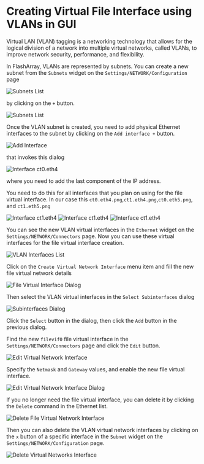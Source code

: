 # Creating Virtual File Interface using VLANs in GUI
Virtual LAN (VLAN) tagging is a networking technology that allows for the logical division of a network into multiple virtual networks, called VLANs, to improve network security, performance, and flexibility.

In FlashArray, VLANs are represented by subnets. You can create a new subnet from the `Subnets` widget on the `Settings/NETWORK/Configuration` page 

![Subnets List](./img/vlan/subnets.list.png)

by clicking on the `+` button.

![Subnets List](./img/vlan/create.subnet.png)

Once the VLAN subnet is created, you need to add physical Ethernet interfaces to the subnet by clicking on the `Add interface +` button.

![Add Interface](./img/vlan/add.interface.png)

that invokes this dialog 

![Interface ct0.eth4](./img/vlan/add.interface.ct0.eth4.png)

where you need to add the last component of the IP address. 

You need to do this for all interfaces that you plan on using for the file virtual interface. In our case this `ct0.eth4.png`,`ct1.eth4.png`,`ct0.eth5.png`, and `ct1.eth5.png`

![Interface ct1.eth4](./img/vlan/add.interface.ct1.eth4.png)
![Interface ct1.eth4](./img/vlan/add.interface.ct0.eth5.png)
![Interface ct1.eth4](./img/vlan/add.interface.ct1.eth5.png)

You can see the new VLAN virtual interfaces in the `Ethernet` widget on the `Settings/NETWORK/Connectors` page. Now you can use these virtual interfaces for the file virtual interface creation. 

![VLAN Interfaces List](./img/vlan/vlan.interfaces.list.png)

Click on the `Create Virtual Network Interface` menu item and fill the new file virtual network details

![File Virtual Interface Dialog](./img/vlan/vlan.vif.dialog.png)

Then select the VLAN virtual interfaces in the `Select Subinterfaces` dialog

![Subinterfaces Dialog](./img/vlan/vlan.vif.dialog.subinterfaces.png)

Click the `Select` button in the dialog, then click the `Add` button in the previous dialog.

Find the new `filevif0` file virtual interface in the `Settings/NETWORK/Connectors` page and click the `Edit` button.

![Edit Virtual Network Interface](./img/vlan/edit.vlan.vif.png)

Specify the `Netmask` and `Gateway` values, and enable the new file virtual interface.

![Edit Virtual Network Interface Dialog](./img/vif.physical/edit.file.vif.dialog.png)

If you no longer need the file virtual interface, you can delete it by clicking the `Delete` command in the Ethernet list.

![Delete File Virtual Network Interface](./img/vif.physical/delete.file.vif.png)

Then you can also delete the VLAN virtual network interfaces by clicking on the `x` button of a specific interface in the `Subnet` widget on the `Settings/NETWORK/Configuration` page.

![Delete Virtual Networks Interface](./img/vlan/delete.vlan.vifs.png)


